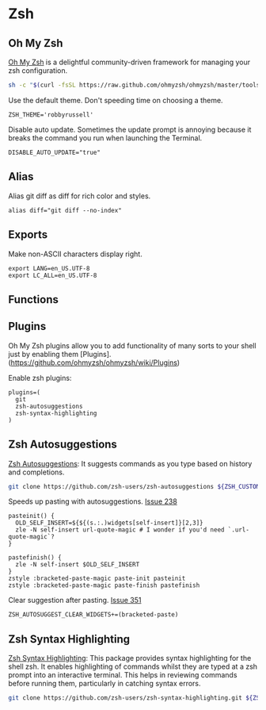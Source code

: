 # Zsh

## Oh My Zsh
[Oh My Zsh](https://github.com/ohmyzsh/ohmyzsh) is a delightful community-driven framework for managing your zsh configuration.

``` bash
sh -c "$(curl -fsSL https://raw.github.com/ohmyzsh/ohmyzsh/master/tools/install.sh)"
```

Use the default theme. Don't speeding time on choosing a theme.

    ZSH_THEME='robbyrussell'

Disable auto update. Sometimes the update prompt is annoying because it breaks the command you run when launching the Terminal.

    DISABLE_AUTO_UPDATE="true"

## Alias
Alias git diff as diff for rich color and styles.

    alias diff="git diff --no-index"

## Exports
Make non-ASCII characters display right.

    export LANG=en_US.UTF-8
    export LC_ALL=en_US.UTF-8

## Functions

## Plugins
Oh My Zsh plugins allow you to add functionality of many sorts to your shell just by enabling them [Plugins]. (https://github.com/ohmyzsh/ohmyzsh/wiki/Plugins)

Enable zsh plugins:

    plugins=(
      git
      zsh-autosuggestions
      zsh-syntax-highlighting
    )

## Zsh Autosuggestions
 [Zsh Autosuggestions](https://github.com/zsh-users/zsh-autosuggestions): It suggests commands as you type based on history and completions.
``` bash
git clone https://github.com/zsh-users/zsh-autosuggestions ${ZSH_CUSTOM:-~/.oh-my-zsh/custom}/plugins/zsh-autosuggestions
```

Speeds up pasting with autosuggestions. [Issue 238](https://github.com/zsh-users/zsh-autosuggestions/issues/238)

    pasteinit() {
      OLD_SELF_INSERT=${${(s.:.)widgets[self-insert]}[2,3]}
      zle -N self-insert url-quote-magic # I wonder if you'd need `.url-quote-magic`?
    }
    
    pastefinish() {
      zle -N self-insert $OLD_SELF_INSERT
    }
    zstyle :bracketed-paste-magic paste-init pasteinit
    zstyle :bracketed-paste-magic paste-finish pastefinish

Clear suggestion after pasting. [Issue 351](https://github.com/zsh-users/zsh-autosuggestions/issues/351)

    ZSH_AUTOSUGGEST_CLEAR_WIDGETS+=(bracketed-paste)

## Zsh Syntax Highlighting
 [Zsh Syntax Highlighting](https://github.com/zsh-users/zsh-syntax-highlighting): This package provides syntax highlighting for the shell zsh. It enables highlighting of commands whilst they are typed at a zsh prompt into an interactive terminal. This helps in reviewing commands before running them, particularly in catching syntax errors.

``` bash
git clone https://github.com/zsh-users/zsh-syntax-highlighting.git ${ZSH_CUSTOM:-~/.oh-my-zsh/custom}/plugins/zsh-syntax-highlighting
```

